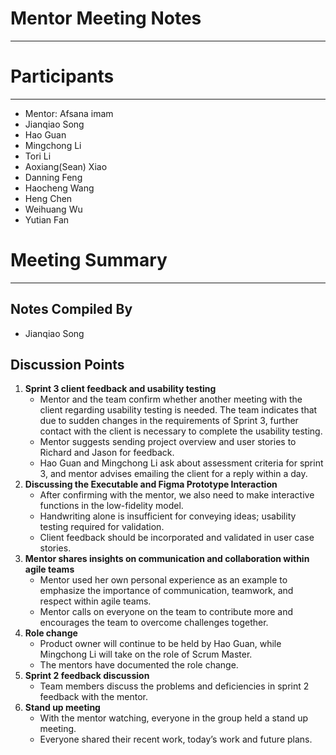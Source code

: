 # Mentor Meeting Notes

---

# Participants

---

- Mentor: Afsana imam
- Jianqiao Song
- Hao Guan
- Mingchong Li
- Tori Li
- Aoxiang(Sean) Xiao
- Danning Feng
- Haocheng Wang
- Heng Chen
- Weihuang Wu
- Yutian Fan

# Meeting Summary

---

## Notes Compiled By

- Jianqiao Song

## Discussion Points

1. **Sprint 3 client feedback and usability testing**
    - Mentor and the team confirm whether another meeting with the client regarding usability testing is needed. The team indicates that due to sudden changes in the requirements of Sprint 3, further contact with the client is necessary to complete the usability testing.
    - Mentor suggests sending project overview and user stories to Richard and Jason for feedback.
    - Hao Guan and Mingchong Li ask about assessment criteria for sprint 3, and mentor advises emailing the client for a reply within a day.
2. **Discussing the Executable and Figma Prototype Interaction**
    - After confirming with the mentor, we also need to make interactive functions in the low-fidelity model.
    - Handwriting alone is insufficient for conveying ideas; usability testing required for validation.
    - Client feedback should be incorporated and validated in user case stories.
3. **Mentor shares insights on communication and collaboration within agile teams**
    - Mentor used her own personal experience as an example to emphasize the importance of communication, teamwork, and respect within agile teams.
    - Mentor calls on everyone on the team to contribute more and encourages the team to overcome challenges together.
4. **Role change**
    - Product owner will continue to be held by Hao Guan, while Mingchong Li will take on the role of Scrum Master.
    - The mentors have documented the role change.
5. **Sprint 2 feedback discussion**
    - Team members discuss the problems and deficiencies in sprint 2 feedback with the mentor.
6. **Stand up meeting**
    - With the mentor watching, everyone in the group held a stand up meeting.
    - Everyone shared their recent work, today’s work and future plans.
